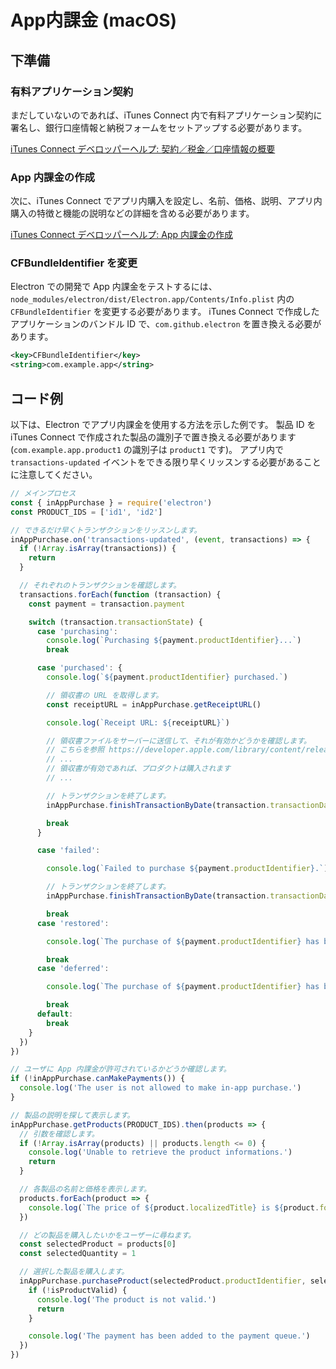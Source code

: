 # App内課金 (macOS)

## 下準備

### 有料アプリケーション契約

まだしていないのであれば、iTunes Connect 内で有料アプリケーション契約に署名し、銀行口座情報と納税フォームをセットアップする必要があります。

[iTunes Connect デベロッパーヘルプ: 契約／税金／口座情報の概要](https://help.apple.com/itunes-connect/developer/#/devb6df5ee51)

### App 内課金の作成

次に、iTunes Connect でアプリ内購入を設定し、名前、価格、説明、アプリ内購入の特徴と機能の説明などの詳細を含める必要があります。

[iTunes Connect デベロッパーヘルプ: App 内課金の作成](https://help.apple.com/itunes-connect/developer/#/devae49fb316)

### CFBundleIdentifier を変更

Electron での開発で App 内課金をテストするには、`node_modules/electron/dist/Electron.app/Contents/Info.plist` 内の `CFBundleIdentifier` を変更する必要があります。 iTunes Connect で作成したアプリケーションのバンドル ID で、`com.github.electron` を置き換える必要があります。

```xml
<key>CFBundleIdentifier</key>
<string>com.example.app</string>
```

## コード例

以下は、Electron でアプリ内課金を使用する方法を示した例です。 製品 ID を iTunes Connect で作成された製品の識別子で置き換える必要があります (`com.example.app.product1` の識別子は `product1` です)。 アプリ内で `transactions-updated` イベントをできる限り早くリッスンする必要があることに注意してください。

```javascript
// メインプロセス
const { inAppPurchase } = require('electron')
const PRODUCT_IDS = ['id1', 'id2']

// できるだけ早くトランザクションをリッスンします。
inAppPurchase.on('transactions-updated', (event, transactions) => {
  if (!Array.isArray(transactions)) {
    return
  }

  // それぞれのトランザクションを確認します。
  transactions.forEach(function (transaction) {
    const payment = transaction.payment

    switch (transaction.transactionState) {
      case 'purchasing':
        console.log(`Purchasing ${payment.productIdentifier}...`)
        break

      case 'purchased': {
        console.log(`${payment.productIdentifier} purchased.`)

        // 領収書の URL を取得します。
        const receiptURL = inAppPurchase.getReceiptURL()

        console.log(`Receipt URL: ${receiptURL}`)

        // 領収書ファイルをサーバーに送信して、それが有効かどうかを確認します。
        // こちらを参照 https://developer.apple.com/library/content/releasenotes/General/ValidateAppStoreReceipt/Chapters/ValidateRemotely.html
        // ...
        // 領収書が有効であれば、プロダクトは購入されます
        // ...

        // トランザクションを終了します。
        inAppPurchase.finishTransactionByDate(transaction.transactionDate)

        break
      }

      case 'failed':

        console.log(`Failed to purchase ${payment.productIdentifier}.`)

        // トランザクションを終了します。
        inAppPurchase.finishTransactionByDate(transaction.transactionDate)

        break
      case 'restored':

        console.log(`The purchase of ${payment.productIdentifier} has been restored.`)

        break
      case 'deferred':

        console.log(`The purchase of ${payment.productIdentifier} has been deferred.`)

        break
      default:
        break
    }
  })
})

// ユーザに App 内課金が許可されているかどうか確認します。
if (!inAppPurchase.canMakePayments()) {
  console.log('The user is not allowed to make in-app purchase.')
}

// 製品の説明を探して表示します。
inAppPurchase.getProducts(PRODUCT_IDS).then(products => {
  // 引数を確認します。
  if (!Array.isArray(products) || products.length <= 0) {
    console.log('Unable to retrieve the product informations.')
    return
  }

  // 各製品の名前と価格を表示します。
  products.forEach(product => {
    console.log(`The price of ${product.localizedTitle} is ${product.formattedPrice}.`)
  })

  // どの製品を購入したいかをユーザーに尋ねます。
  const selectedProduct = products[0]
  const selectedQuantity = 1

  // 選択した製品を購入します。
  inAppPurchase.purchaseProduct(selectedProduct.productIdentifier, selectedQuantity).then(isProductValid => {
    if (!isProductValid) {
      console.log('The product is not valid.')
      return
    }

    console.log('The payment has been added to the payment queue.')
  })
})
```

